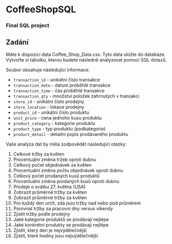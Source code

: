 # CoffeeShopSQL
### Final SQL project

## Zadání
Máte k dispozici data Coffee_Shop_Data.csv. Tyto data uložte do databáze.  
Vytvořte si tabulku, kterou budete následně analyzovat pomocí SQL dotazů.  

Soubor obsahuje následující informace:
* ``transaction_id`` - unikátní číslo transakce
* ``transaction_date`` - datum proběhlé transakce
* ``transaction_time`` - čas proběhlé transakce
* ``transaction_qty`` - množství položek zahrnutých v transakci
* ``store_id`` - unikátní číslo prodejny
* ``store_location`` - lokace prodejny
* ``product_id`` - unikátní číslo produktu
* ``unit_price`` - cena jednoho kusu produktu
* ``product_category`` - kategorie produktu
* ``product_type`` - typ produktu (podkategorie)
* ``product_detail`` - detailní popis prodávaného produktu

Vaše analýza dat by měla zodpovědět následující otázky:
1. Celkové tržby za květen
2. Procentuální změna tržeb oproti dubnu
3. Celkový počet objednávek za květen
4. Procentuální změna počtu objednávek oproti dubnu
5. Celkový počet prodaných kusů produktů
6. Procentuální změna prodaných kusů oproti dubnu
7. Prodeje o svátku 27. května (USA)
8. Zobrazit průměrné tržby za květen
9. Zobrazit průměrné tržby za květen
10. Pro každý den určit, zda jsou tržby nad nebo pod průměrem
11. Porovnat tržby za pracovní dny versus víkendy
12. Zjistit tržby podle prodejny
13. Jaké kategorie produktů se prodávají nejlépe
14. Jaké konkrétní produkty se prodávají nejlépe
15. Zjistit, který den je nejvýdělečnější
16. Zjistit, které hodiny jsou nejvýdělečnější
